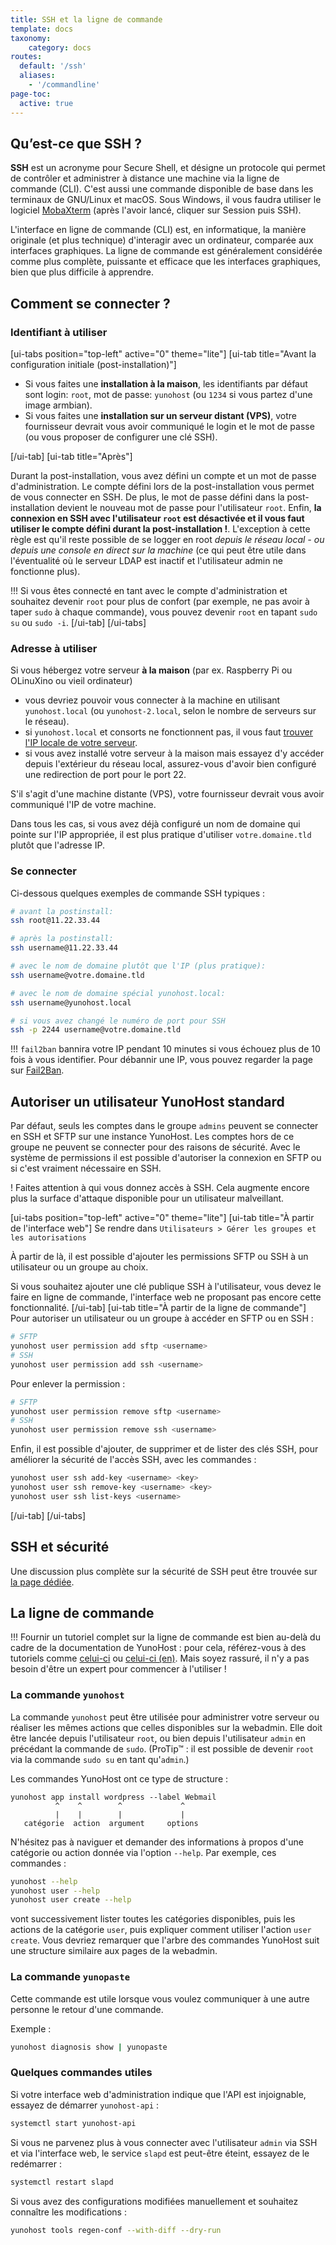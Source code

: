 ```yaml
---
title: SSH et la ligne de commande
template: docs
taxonomy:
    category: docs
routes:
  default: '/ssh'
  aliases:
    - '/commandline'
page-toc:
  active: true
---
```


## Qu’est-ce que SSH ?

**SSH** est un acronyme pour Secure Shell, et désigne un protocole qui permet de contrôler et administrer à distance une machine via la ligne de commande (CLI). C'est aussi une commande disponible de base dans les terminaux de GNU/Linux et macOS. Sous Windows, il vous faudra utiliser le logiciel [MobaXterm](https://mobaxterm.mobatek.net/download-home-edition.html) (après l'avoir lancé, cliquer sur Session puis SSH).

L'interface en ligne de commande (CLI) est, en informatique, la manière originale (et plus technique) d'interagir avec un ordinateur, comparée aux interfaces graphiques. La ligne de commande est généralement considérée comme plus complète, puissante et efficace que les interfaces graphiques, bien que plus difficile à apprendre.

## Comment se connecter ?

### Identifiant à utiliser

[ui-tabs position="top-left" active="0" theme="lite"]
[ui-tab title="Avant la configuration initiale (post-installation)"]

- Si vous faites une **installation à la maison**, les identifiants par défaut sont login: `root`, mot de passe: `yunohost` (ou `1234` si vous partez d'une image armbian).
- Si vous faites une **installation sur un serveur distant (VPS)**, votre fournisseur devrait vous avoir communiqué le login et le mot de passe (ou vous proposer de configurer une clé SSH).

[/ui-tab]
[ui-tab title="Après"]

Durant la post-installation, vous avez défini un compte et un mot de passe d'administration. Le compte défini lors de la post-installation vous permet de vous connecter en SSH. De plus, le mot de passe défini dans la post-installation devient le nouveau mot de passe pour l'utilisateur `root`. Enfin, **la connexion en SSH avec l'utilisateur `root` est désactivée et il vous faut utiliser le compte défini durant la post-installation !**. L'exception à cette règle est qu'il reste possible de se logger en root *depuis le réseau local - ou depuis une console en direct sur la machine* (ce qui peut être utile dans l'éventualité où le serveur LDAP est inactif et l'utilisateur admin ne fonctionne plus).

!!! Si vous êtes connecté en tant avec le compte d'administration et souhaitez devenir `root` pour plus de confort (par exemple, ne pas avoir à taper `sudo` à chaque commande), vous pouvez devenir `root` en tapant `sudo su` ou `sudo -i`.
[/ui-tab]
[/ui-tabs]

### Adresse à utiliser

Si vous hébergez votre serveur **à la maison** (par ex. Raspberry Pi ou OLinuXino ou vieil ordinateur)

- vous devriez pouvoir vous connecter à la machine en utilisant `yunohost.local` (ou `yunohost-2.local`, selon le nombre de serveurs sur le réseau).
- si `yunohost.local` et consorts ne fonctionnent pas, il vous faut [trouver l'IP locale de votre serveur](/finding_the_local_ip).
- si vous avez installé votre serveur à la maison mais essayez d'y accéder depuis l'extérieur du réseau local, assurez-vous d'avoir bien configuré une redirection de port pour le port 22.

S'il s'agit d'une machine distante (VPS), votre fournisseur devrait vous avoir communiqué l'IP de votre machine.

Dans tous les cas, si vous avez déjà configuré un nom de domaine qui pointe sur l'IP appropriée, il est plus pratique d'utiliser `votre.domaine.tld` plutôt que l'adresse IP.

### Se connecter

Ci-dessous quelques exemples de commande SSH typiques :

```bash
# avant la postinstall:
ssh root@11.22.33.44

# après la postinstall:
ssh username@11.22.33.44

# avec le nom de domaine plutôt que l'IP (plus pratique):
ssh username@votre.domaine.tld

# avec le nom de domaine spécial yunohost.local:
ssh username@yunohost.local

# si vous avez changé le numéro de port pour SSH 
ssh -p 2244 username@votre.domaine.tld
```

!!! `fail2ban` bannira votre IP pendant 10 minutes si vous échouez plus de 10 fois à vous identifier. Pour débannir une IP, vous pouvez regarder la page sur [Fail2Ban](/fail2ban).

## Autoriser un utilisateur YunoHost standard

Par défaut, seuls les comptes dans le groupe `admins` peuvent se connecter en SSH et SFTP sur une instance YunoHost. Les comptes hors de ce groupe ne peuvent se connecter pour des raisons de sécurité. Avec le système de permissions il est possible d'autoriser la connexion en SFTP ou si c'est vraiment nécessaire en SSH.

! Faites attention à qui vous donnez accès à SSH. Cela augmente encore plus la surface d'attaque disponible pour un utilisateur malveillant.

[ui-tabs position="top-left" active="0" theme="lite"]
[ui-tab title="À partir de l'interface web"]
Se rendre dans `Utilisateurs > Gérer les groupes et les autorisations`

À partir de là, il est possible d'ajouter les permissions SFTP ou SSH à un utilisateur ou un groupe au choix.

Si vous souhaitez ajouter une clé publique SSH à l'utilisateur, vous devez le faire en ligne de commande, l'interface web ne proposant pas encore cette fonctionnalité.
[/ui-tab]
[ui-tab title="À partir de la ligne de commande"]
Pour autoriser un utilisateur ou un groupe à accéder en SFTP ou en SSH :

```bash
# SFTP
yunohost user permission add sftp <username>
# SSH
yunohost user permission add ssh <username>
```

Pour enlever la permission :

```bash
# SFTP
yunohost user permission remove sftp <username>
# SSH
yunohost user permission remove ssh <username>
```

Enfin, il est possible d'ajouter, de supprimer et de lister des clés SSH, pour améliorer la sécurité de l'accès SSH, avec les commandes :

```bash
yunohost user ssh add-key <username> <key>
yunohost user ssh remove-key <username> <key>
yunohost user ssh list-keys <username>
```

[/ui-tab]
[/ui-tabs]

## SSH et sécurité

Une discussion plus complète sur la sécurité de SSH peut être trouvée sur [la page dédiée](/security).

## La ligne de commande

!!! Fournir un tutoriel complet sur la ligne de commande est bien au-delà du cadre de la documentation de YunoHost : pour cela, référez-vous à des tutoriels comme [celui-ci](https://doc.ubuntu-fr.org/tutoriel/console_ligne_de_commande) ou [celui-ci (en)](http://linuxcommand.org/). Mais soyez rassuré, il n'y a pas besoin d'être un expert pour commencer à l'utiliser !

### La commande `yunohost`

La commande `yunohost` peut être utilisée pour administrer votre serveur ou réaliser les mêmes actions que celles disponibles sur la webadmin. Elle doit être lancée depuis l'utilisateur `root`, ou bien depuis l'utilisateur `admin` en précédant la commande de `sudo`. (ProTip™ : il est possible de devenir `root` via la commande `sudo su` en tant qu'`admin`.)

Les commandes YunoHost ont ce type de structure :

```text
yunohost app install wordpress --label Webmail
          ^    ^        ^             ^
          |    |        |             |
   catégorie  action  argument     options
```

N'hésitez pas à naviguer et demander des informations à propos d'une catégorie ou action donnée via l'option `--help`. Par exemple, ces commandes :

```bash
yunohost --help
yunohost user --help
yunohost user create --help
```

vont successivement lister toutes les catégories disponibles, puis les actions de la catégorie `user`, puis expliquer comment utiliser l'action `user create`. Vous devriez remarquer que l'arbre des commandes YunoHost suit une structure similaire aux pages de la webadmin.

### La commande `yunopaste`

Cette commande est utile lorsque vous voulez communiquer à une autre personne le retour d'une commande.

Exemple :

```bash
yunohost diagnosis show | yunopaste
```

### Quelques commandes utiles

Si votre interface web d'administration indique que l'API est injoignable, essayez de démarrer `yunohost-api` :

```bash
systemctl start yunohost-api
```

Si vous ne parvenez plus à vous connecter avec l'utilisateur `admin` via SSH et via l'interface web, le service `slapd` est peut-être éteint, essayez de le redémarrer :

```bash
systemctl restart slapd
```

Si vous avez des configurations modifiées manuellement et souhaitez connaître les modifications :

```bash
yunohost tools regen-conf --with-diff --dry-run
```
